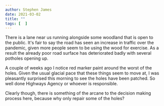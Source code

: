 ```yaml
---
author: Stephen James
date: 2021-03-02
title: ""
tags: [  ]
---
```

There is a lane near us running alongside some woodland that is open to the public. It's fair to say the road has seen an increase in traffic over the pandemic, given more people seem to be using the wood for exercise. As a result the already poor road surface has deteriorated badly with several potholes opening up. 

A couple of weeks ago I notice red marker paint around the worst of the holes. Given the usual glacial pace that these things seem to move at, I was pleasantly surprised this morning to see the holes have been patched. So well done Highways Agency or whoever is responsible. 

Clearly though, there is something of the arcane to the decision making process here, because why only repair some of the holes?